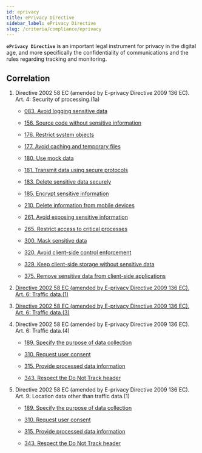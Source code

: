 ```yaml
---
id: eprivacy
title: ePrivacy Directive
sidebar_label: ePrivacy Directive
slug: /criteria/compliance/eprivacy
---
```


**`ePrivacy Directive`** is an important legal instrument
for privacy in the digital age,
and more specifically the confidentiality
of communications
and the rules regarding tracking
and monitoring.

## Correlation

1. Directive 2002 58 EC (amended by E-privacy Directive 2009 136 EC). Art. 4: Security of processing.(1a)

    - [083. Avoid logging sensitive data](/criteria/requirements/083)

    - [156. Source code without sensitive information](/criteria/requirements/156)

    - [176. Restrict system objects](/criteria/requirements/176)

    - [177. Avoid caching and temporary files](/criteria/requirements/177)

    - [180. Use mock data](/criteria/requirements/180)

    - [181. Transmit data using secure protocols](/criteria/requirements/181)

    - [183. Delete sensitive data securely](/criteria/requirements/183)

    - [185. Encrypt sensitive information](/criteria/requirements/185)

    - [210. Delete information from mobile devices](/criteria/requirements/210)

    - [261. Avoid exposing sensitive information](/criteria/requirements/261)

    - [265. Restrict access to critical processes](/criteria/requirements/265)

    - [300. Mask sensitive data](/criteria/requirements/300)

    - [320. Avoid client-side control enforcement](/criteria/requirements/320)

    - [329. Keep client-side storage without sensitive data](/criteria/requirements/329)

    - [375. Remove sensitive data from client-side applications](/criteria/requirements/375)

1. [Directive 2002 58 EC (amended by E-privacy Directive 2009 136 EC). Art. 6: Traffic data.(1)](/criteria/requirements/183)

1. [Directive 2002 58 EC (amended by E-privacy Directive 2009 136 EC). Art. 6: Traffic data.(3)](/criteria/requirements/312)

1. Directive 2002 58 EC (amended by E-privacy Directive 2009 136 EC). Art. 6: Traffic data.(4)

    - [189. Specify the purpose of data collection](/criteria/requirements/189)

    - [310. Request user consent](/criteria/requirements/310)

    - [315. Provide processed data information](/criteria/requirements/315)

    - [343. Respect the Do Not Track header](/criteria/requirements/343)

1. Directive 2002 58 EC (amended by E-privacy Directive 2009 136 EC). Art. 9: Location data other than traffic data.(1)

    - [189. Specify the purpose of data collection](/criteria/requirements/189)

    - [310. Request user consent](/criteria/requirements/310)

    - [315. Provide processed data information](/criteria/requirements/315)

    - [343. Respect the Do Not Track header](/criteria/requirements/343)
